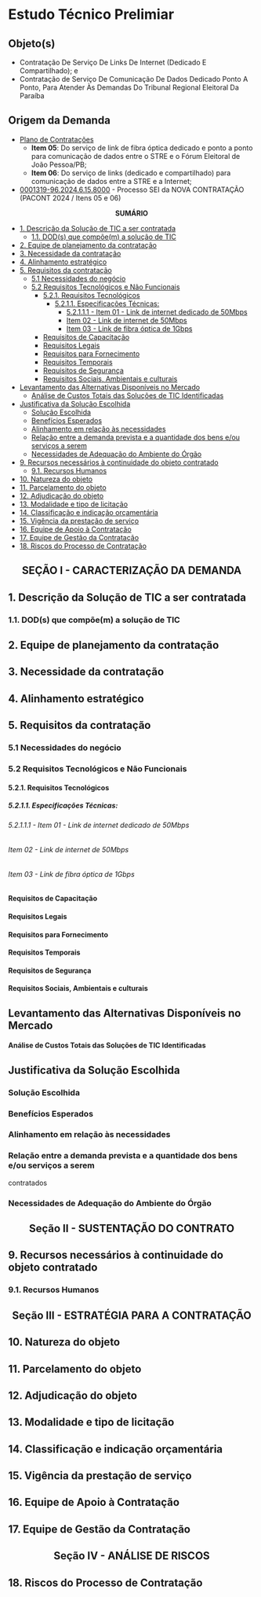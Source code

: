 <h1>Estudo Técnico Prelimiar</h1>

<h2>Objeto(s)</h2>

- Contratação De Serviço De Links De Internet (Dedicado E Compartilhado); e
- Contratação de Serviço De Comunicação De Dados Dedicado Ponto A Ponto, Para Atender Às Demandas Do Tribunal Regional Eleitoral Da Paraíba

<h2>Origem da Demanda</h2>

- [Plano de Contratações](https://www.tre-pb.jus.br/transparencia-e-prestacao-de-contas/gestao-de-contratacoes/planos-de-contratacoes) 
  - **Item 05**: Do serviço de link de fibra óptica dedicado e ponto a ponto para comunicação de dados entre o STRE e o Fórum Eleitoral de João Pessoa/PB;
  - **Item 06**: Do serviço de links (dedicado e compartilhado) para comunicação de dados entre a STRE e a Internet;
- [0001319-96.2024.6.15.8000](https://sei.tre-pb.jus.br/sei/controlador.php?acao=procedimento_trabalhar&id_procedimento=1784823) - Processo SEI da NOVA CONTRATAÇÃO (PACONT 2024 / Itens 05 e 06)

<center>

<b>SUMÁRIO</b>

</center>

<!-- TOC -->

- [1. Descrição da Solução de TIC a ser contratada](#1-descrição-da-solução-de-tic-a-ser-contratada)
  - [1.1. DOD(s) que compõe(m) a solução de TIC](#11-dods-que-compõem-a-solução-de-tic)
- [2. Equipe de planejamento da contratação](#2-equipe-de-planejamento-da-contratação)
- [3. Necessidade da contratação](#3-necessidade-da-contratação)
- [4. Alinhamento estratégico](#4-alinhamento-estratégico)
- [5. Requisitos da contratação](#5-requisitos-da-contratação)
  - [5.1 Necessidades do negócio](#51-necessidades-do-negócio)
  - [5.2 Requisitos Tecnológicos e Não Funcionais](#52-requisitos-tecnológicos-e-não-funcionais)
    - [5.2.1. Requisitos Tecnológicos](#521-requisitos-tecnológicos)
      - [5.2.1.1. Especificações Técnicas:](#5211-especificações-técnicas)
        - [5.2.1.1.1 - Item 01 - Link de internet dedicado de 50Mbps](#52111---item-01---link-de-internet-dedicado-de-50mbps)
        - [Item 02 - Link de internet de 50Mbps](#item-02---link-de-internet-de-50mbps)
        - [Item 03 - Link de fibra óptica de 1Gbps](#item-03---link-de-fibra-óptica-de-1gbps)
    - [Requisitos de Capacitação](#requisitos-de-capacitação)
    - [Requisitos Legais](#requisitos-legais)
    - [Requisitos para Fornecimento](#requisitos-para-fornecimento)
    - [Requisitos Temporais](#requisitos-temporais)
    - [Requisitos de Segurança](#requisitos-de-segurança)
    - [Requisitos Sociais, Ambientais e culturais](#requisitos-sociais-ambientais-e-culturais)
- [Levantamento das Alternativas Disponíveis no Mercado](#levantamento-das-alternativas-disponíveis-no-mercado)
    - [Análise de Custos Totais das Soluções de TIC Identificadas](#análise-de-custos-totais-das-soluções-de-tic-identificadas)
- [Justificativa da Solução Escolhida](#justificativa-da-solução-escolhida)
  - [Solução Escolhida](#solução-escolhida)
  - [Benefícios Esperados](#benefícios-esperados)
  - [Alinhamento em relação às necessidades](#alinhamento-em-relação-às-necessidades)
  - [Relação entre a demanda prevista e a quantidade dos bens e/ou serviços a serem](#relação-entre-a-demanda-prevista-e-a-quantidade-dos-bens-eou-serviços-a-serem)
  - [Necessidades de Adequação do Ambiente do Órgão](#necessidades-de-adequação-do-ambiente-do-órgão)
- [9. Recursos necessários à continuidade do objeto contratado](#9-recursos-necessários-à-continuidade-do-objeto-contratado)
  - [9.1. Recursos Humanos](#91-recursos-humanos)
- [10. Natureza do objeto](#10-natureza-do-objeto)
- [11. Parcelamento do objeto](#11-parcelamento-do-objeto)
- [12. Adjudicação do objeto](#12-adjudicação-do-objeto)
- [13. Modalidade e tipo de licitação](#13-modalidade-e-tipo-de-licitação)
- [14. Classificação e indicação orçamentária](#14-classificação-e-indicação-orçamentária)
- [15. Vigência da prestação de serviço](#15-vigência-da-prestação-de-serviço)
- [16. Equipe de Apoio à Contratação](#16-equipe-de-apoio-à-contratação)
- [17. Equipe de Gestão da Contratação](#17-equipe-de-gestão-da-contratação)
- [18. Riscos do Processo de Contratação](#18-riscos-do-processo-de-contratação)

<!-- /TOC -->

<center>

<h2>SEÇÃO I - CARACTERIZAÇÃO DA DEMANDA</2>

</center>


## 1. Descrição da Solução de TIC a ser contratada

### 1.1. DOD(s) que compõe(m) a solução de TIC

## 2. Equipe de planejamento da contratação

## 3. Necessidade da contratação

## 4. Alinhamento estratégico

## 5. Requisitos da contratação

### 5.1 Necessidades do negócio

### 5.2 Requisitos Tecnológicos e Não Funcionais

#### 5.2.1. Requisitos Tecnológicos

##### 5.2.1.1. Especificações Técnicas:

###### 5.2.1.1.1 - Item 01 - Link de internet dedicado de 50Mbps

###### Item 02 - Link de internet de 50Mbps

###### Item 03 - Link de fibra óptica de 1Gbps

#### Requisitos de Capacitação

#### Requisitos Legais

#### Requisitos para Fornecimento

#### Requisitos Temporais

#### Requisitos de Segurança

#### Requisitos Sociais, Ambientais e culturais

## Levantamento das Alternativas Disponíveis no Mercado

#### Análise de Custos Totais das Soluções de TIC Identificadas

## Justificativa da Solução Escolhida

### Solução Escolhida

### Benefícios Esperados

### Alinhamento em relação às necessidades

### Relação entre a demanda prevista e a quantidade dos bens e/ou serviços a serem
contratados

### Necessidades de Adequação do Ambiente do Órgão

<center>

<h2>Seção II - SUSTENTAÇÃO DO CONTRATO</2>

</center>

## 9. Recursos necessários à continuidade do objeto contratado

### 9.1. Recursos Humanos

<center>

<h2>Seção III - ESTRATÉGIA PARA A CONTRATAÇÃO</2>

</center>

## 10. Natureza do objeto

## 11. Parcelamento do objeto

## 12. Adjudicação do objeto

## 13. Modalidade e tipo de licitação

## 14. Classificação e indicação orçamentária

## 15. Vigência da prestação de serviço

## 16. Equipe de Apoio à Contratação

## 17. Equipe de Gestão da Contratação

<center>

<h2>Seção IV - ANÁLISE DE RISCOS</2>

</center>

## 18. Riscos do Processo de Contratação